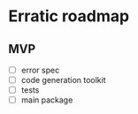 # Erratic roadmap


## MVP
- [ ] error spec
- [ ] code generation toolkit
- [ ] tests
- [ ] main package